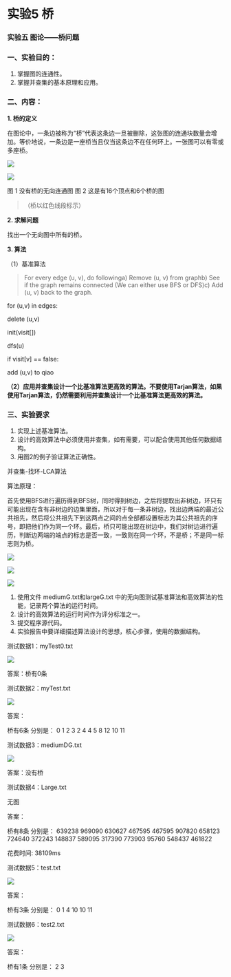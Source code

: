 # 实验5 桥

### 实验五 图论——桥问题

### 一、实验目的：

1. 掌握图的连通性。
2. 掌握并查集的基本原理和应用。

### 二、内容：

**1. 桥的定义**

在图论中，一条边被称为“桥”代表这条边一旦被删除，这张图的连通块数量会增加。等价地说，一条边是一座桥当且仅当这条边不在任何环上。一张图可以有零或多座桥。

![](image1-5bae644b-dd96-4925-8903-5c955388dc9a.png)

![](image2-6b72cd95-79d2-4be6-bdad-76a49c3574ca.png)

图 1 没有桥的无向连通图 图 2 这是有16个顶点和6个桥的图

> （桥以红色线段标示）

**2. 求解问题**

找出一个无向图中所有的桥。

**3. 算法**

（1）基准算法

> For every edge (u, v), do followinga) Remove (u, v) from graphb) See if the graph remains connected (We can either use BFS or DFS)c) Add (u, v) back to the graph.

for (u,v) in edges:

delete (u,v)

init(visit[])

dfs(u)

if visit[v] == false:

add (u,v) to qiao

**（2）应用并查集设计一个比基准算法更高效的算法。不要使用Tarjan算法，如果使用Tarjan算法，仍然需要利用并查集设计一个比基准算法更高效的算法。**

### 三、实验要求

1. 实现上述基准算法。
2. 设计的高效算法中必须使用并查集，如有需要，可以配合使用其他任何数据结构。
3. 用图2的例子验证算法正确性。

并查集-找环-LCA算法

算法原理：

首先使用BFS进行遍历得到BFS树，同时得到树边，之后将提取出非树边，环只有可能出现在含有非树边的边集里面，所以对于每一条非树边，找出边两端的最近公共祖先，然后将公共祖先下到这两点之间的点全部都设置标志为其公共祖先的序号，即把他们作为同一个环。最后，桥只可能出现在树边中，我们对树边进行遍历，判断边两端的端点的标志是否一致，一致则在同一个环，不是桥；不是同一标志则为桥。

> 

![](image3-8ac3eec2-2e9c-4b18-8ac7-c4a2aa56735f.png)

![](image4-ec3c808b-f590-4636-83df-f0e505310d0f.png)

![](image5-f33eab6d-3368-49d5-a48f-454061869e43.png)

1. 使用文件 mediumG.txt和largeG.txt 中的无向图测试基准算法和高效算法的性能，记录两个算法的运行时间。
2. 设计的高效算法的运行时间作为评分标准之一。
3. 提交程序源代码。
4. 实验报告中要详细描述算法设计的思想，核心步骤，使用的数据结构。

测试数据1：myTest0.txt

![](graph_(8)-db44df56-d80e-4bbd-80e6-8a70babd4f5f.png)

答案：桥有0条

测试数据2：myTest.txt

![](graph_(6)-7c636902-984c-4451-bb3b-5bdaf7efe22f.png)

答案：

桥有6条
分别是：
0 1
2 3
2 4
4 5
8 12
10 11

测试数据3：mediumDG.txt

![](graph_(7)-8a07f468-fe27-4712-ad25-ee4d1818f9d3.png)

答案：没有桥

测试数据4：Large.txt

无图

答案：

桥有8条
分别是：
639238 969090
630627 467595
467595 907820
658123 724640
372243 148837
589095 317390
773903 95760
548437 461822

花费时间: 38109ms

测试数据5：test.txt

![](graph_(9)-ed401355-8572-4ae7-a187-67ea6ebfc464.png)

答案：

桥有3条
分别是：
0 1
4 10
10 11

测试数据6：test2.txt

![](graph_(10)-907b98a3-8155-4a7b-a047-9f43c836beed.png)

答案：

桥有1条
分别是：
2 3